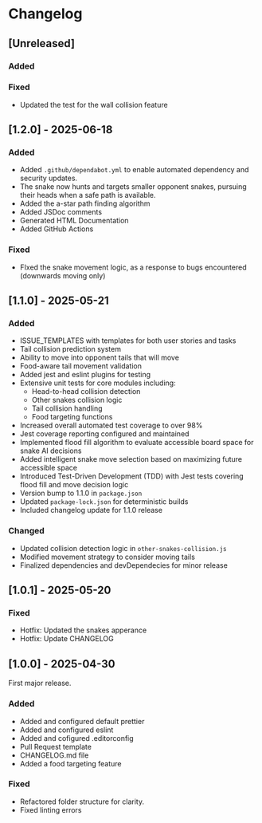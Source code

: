 # Changelog

## [Unreleased]

### Added

### Fixed

- Updated the test for the wall collision feature

## [1.2.0] - 2025-06-18

### Added

- Added `.github/dependabot.yml` to enable automated dependency and security updates.
- The snake now hunts and targets smaller opponent snakes, pursuing their heads when a safe path is available.
- Added the a-star path finding algorithm
- Added JSDoc comments
- Generated HTML Documentation
- Added GitHub Actions

### Fixed

- FIxed the snake movement logic, as a response to bugs encountered (downwards moving only)

## [1.1.0] - 2025-05-21

### Added

- ISSUE_TEMPLATES with templates for both user stories and tasks
- Tail collision prediction system
- Ability to move into opponent tails that will move
- Food-aware tail movement validation
- Added jest and eslint plugins for testing
- Extensive unit tests for core modules including:
  - Head-to-head collision detection
  - Other snakes collision logic
  - Tail collision handling
  - Food targeting functions
- Increased overall automated test coverage to over 98%
- Jest coverage reporting configured and maintained
- Implemented flood fill algorithm to evaluate accessible board space for snake AI decisions
- Added intelligent snake move selection based on maximizing future accessible space
- Introduced Test-Driven Development (TDD) with Jest tests covering flood fill and move decision logic
- Version bump to 1.1.0 in `package.json`
- Updated `package-lock.json` for deterministic builds
- Included changelog update for 1.1.0 release

### Changed

- Updated collision detection logic in `other-snakes-collision.js`
- Modified movement strategy to consider moving tails
- Finalized dependencies and devDependecies for minor release

## [1.0.1] - 2025-05-20

### Fixed

- Hotfix: Updated the snakes apperance
- Hotfix: Update CHANGELOG

## [1.0.0] - 2025-04-30

First major release.

### Added

- Added and configured default prettier
- Added and configured eslint
- Added and cofigured .editorconfig
- Pull Request template
- CHANGELOG.md file
- Added a food targeting feature

### Fixed

- Refactored folder structure for clarity.
- Fixed linting errors
